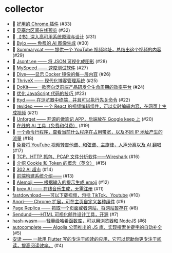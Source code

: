 # collector
- 🍃 [好用的 Chrome 插件](https://github.com/dengaye/collector/issues/33) (#33)
- 🍃 [贝塞尔区间在线预览](https://github.com/dengaye/collector/issues/32) (#32)
- 🍁 [【书】深入高可用系统原理与设计](https://github.com/dengaye/collector/issues/31) (#31)
- 🍃 [Bylo —— 免费的 AI 图像生成](https://github.com/dengaye/collector/issues/30) (#30)
- 🍃 [Summarycat —— 提供一个 YouTube 视频地址，总结出这个视频的内容](https://github.com/dengaye/collector/issues/29) (#29)
- 🍃 [Jsontr.ee —— 将 JSON 可视化成图形](https://github.com/dengaye/collector/issues/28) (#28)
- 🍃 [MySpeed —— 速度测试软件](https://github.com/dengaye/collector/issues/27) (#27)
- 🍃 [Dive——显示 Docker 镜像的每一层内容](https://github.com/dengaye/collector/issues/26) (#26)
- 🍃 [ThriveX —— 现代化博客管理系统](https://github.com/dengaye/collector/issues/25) (#25)
- 🍃 [DoKit——一款面向泛前端产品研发全生命周期的效率平台](https://github.com/dengaye/collector/issues/24) (#24)
- 🍃 [优化 JavaScript 代码的技巧 ](https://github.com/dengaye/collector/issues/23) (#23)
- 🍃 [ttyd —— 在浏览器中终端，并且可以执行先关命令](https://github.com/dengaye/collector/issues/22) (#22)
- 🍃 [revideo —— 一个 React 的视频编辑组件，可以实时编辑内容，在网页上生成视频](https://github.com/dengaye/collector/issues/21) (#21)
- 🍃 [Unforget —— 开源的做笔记 APP，后端放在 Google keep 上](https://github.com/dengaye/collector/issues/20) (#20)
- 🍃 [在线的 AI 工具（免费和付费）](https://github.com/dengaye/collector/issues/19) (#19)
- 🍃 [一个命令行程序，查看当前什么程序在占用带宽，以及不同 IP 地址产生的流量](https://github.com/dengaye/collector/issues/18) (#18)
- 🍃 [免费将 YouTube 视频转吉他谱、和弦谱、主旋律，人声分离以及 AI 翻唱](https://github.com/dengaye/collector/issues/17) (#17)
- 🍃 [TCP、HTTP 抓包、PCAP 文件分析软件——Wireshark](https://github.com/dengaye/collector/issues/16) (#16)
- 🎃 [介绍 Cookie 和 Token 的概念（英文）](https://github.com/dengaye/collector/issues/15) (#15)
- 🍃 [302 AI 超市](https://github.com/dengaye/collector/issues/14) (#14)
- 🎃 [前端构建系统介绍——](https://github.com/dengaye/collector/issues/13) (#13)
- 🍃 [AIemoji —— 根据输入的提示生成 emoji](https://github.com/dengaye/collector/issues/12) (#12)
- 🍃 [brev AI —— 在线音乐生成，无需注册](https://github.com/dengaye/collector/issues/11) (#11)
-  [fastdownload——可以下载视频，包括 TikTok、Youtube](https://github.com/dengaye/collector/issues/10) (#10)
-  [Anori—— Chrome 扩展，可在主页自定义各种组件](https://github.com/dengaye/collector/issues/9) (#9)
-  [Page Replica —— 抓取一个页面或者网站，将网站暂存在](https://github.com/dengaye/collector/issues/8) (#8)
-  [Sendund——HTML 可视化邮件设计工具，开源](https://github.com/dengaye/collector/issues/7) (#7)
-  [hash-wasm——轻量级哈希函数库，可以用浏览器和 NodeJS](https://github.com/dengaye/collector/issues/6) (#6)
-  [autocomplete —— Algolia 公司推出的 JS 库，实现搜索关键字的自动补全](https://github.com/dengaye/collector/issues/5) (#5)
-  [安读 —— 一款用  Flutter 写的专注于阅读的应用，它可以帮助你更专注于阅读，提高阅读效率。](https://github.com/dengaye/collector/issues/4) (#4)
